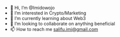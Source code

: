 - 👋 Hi, I’m @Imidowojo
- 👀 I’m interested in Crypto/Marketing 
- 🌱 I’m currently learning about Web3
- 💞️ I’m looking to collaborate on anything beneficial 
- 📫 How to reach me salifu.imi@gmail.com 

<!---
Imidowojo/Imidowojo is a ✨ special ✨ repository because its `README.md` (this file) appears on your GitHub profile.
You can click the Preview link to take a look at your changes.
--->
